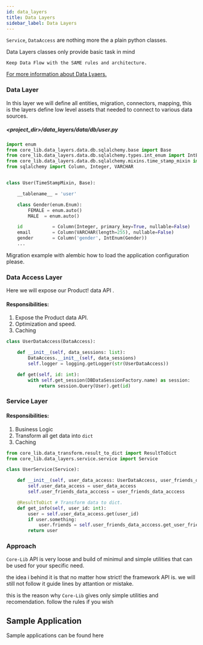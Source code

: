 ```yaml
---
id: data_layers
title: Data Layers
sidebar_label: Data Layers
---
```


`Service`, `DataAccess` are nothing more the a plain python classes.

Data Layers classes only provide basic task in mind 

```
Keep Data Flow with the SAME rules and architecture.
```

[For more information about Data Lyaers.](#atricle_layers.md)

### Data Layer

In this layer we will define all entities, migration, connectors, mapping, this is the layers define low level assets that needed to connect to various data sources.

##### <project_dir>/data_layers/data/db/user.py

```python
import enum
from core_lib.data_layers.data.db.sqlalchemy.base import Base
from core_lib.data_layers.data.db.sqlalchemy.types.int_enum import IntEnum
from core_lib.data_layers.data.db.sqlalchemy.mixins.time_stamp_mixin import TimeStampMixin
from sqlalchemy import Column, Integer, VARCHAR


class User(TimeStampMixin, Base):

    __tablename__ = 'user'

    class Gender(enum.Enum):
        FEMALE = enum.auto()
        MALE  = enum.auto()

    id           = Column(Integer, primary_key=True, nullable=False)
    email        = Column(VARCHAR(length=255), nullable=False)
    gender       = Column('gender', IntEnum(Gender))
	...
```

Migration example with alembic how to load the application configuration please.

### Data Access Layer

Here we will expose our Product! data API .

#### Responsibilities: 

1. Expose the Product data API. 
2. Optimization and speed.
3. Caching

```python
class UserDataAccess(DataAccess):

    def __init__(self, data_sessions: list):
        DataAccess.__init__(self, data_sessions)
        self.logger = logging.getLogger(str(UserDataAccess))

    def get(self, id: int):
        with self.get_session(DBDataSessionFactory.name) as session:
            return session.Query(User).get(id)
```

### Service Layer

#### Responsibilities: 

1. Business Logic
2. Transform all get data into `dict`
3. Caching

```python
from core_lib.data_transform.result_to_dict import ResultToDict
from core_lib.data_layers.service.service import Service

class UserService(Service):

    def __init__(self, user_data_access: UserDataAccess, user_friends_data_acccess: UserFriendsDataAccess):
        self.user_data_access = user_data_access
        self.user_friends_data_acccess = user_friends_data_acccess

    @ResultToDict # Transform data to dict. 
    def get_info(self, user_id: int):
        user = self.user_data_access.get(user_id)
        if user.something:
            user.friends = self.user_friends_data_acccess.get_user_friends(user_id)
        return user
```

### Approach

`Core-Lib` API is very loose and build of minimul and simple utilities that can be used for your specific need.

the idea i behind it is that no matter how strict! the framework API is. 
we will still not follow it guide lines by attantion or mistake.
 
this is the reason why `Core-Lib` gives only simple utilities and recomendation. 
follow the rules if you wish


   

## Sample Application

Sample applications can be found here 